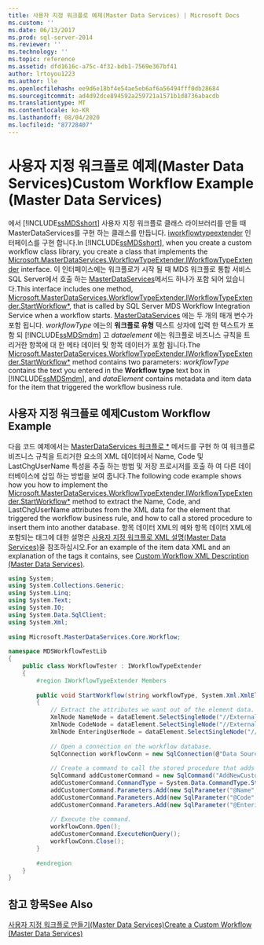 ```yaml
---
title: 사용자 지정 워크플로 예제(Master Data Services) | Microsoft Docs
ms.custom: ''
ms.date: 06/13/2017
ms.prod: sql-server-2014
ms.reviewer: ''
ms.technology: ''
ms.topic: reference
ms.assetid: dfd1616c-a75c-4f32-bdb1-7569e367bf41
author: lrtoyou1223
ms.author: lle
ms.openlocfilehash: ee9d6e18bf4e54ae5eb6af6a56494fff0db28684
ms.sourcegitcommit: ad4d92dce894592a259721a1571b1d8736abacdb
ms.translationtype: MT
ms.contentlocale: ko-KR
ms.lasthandoff: 08/04/2020
ms.locfileid: "87728407"
---
```

# <a name="custom-workflow-example-master-data-services"></a><span data-ttu-id="e9a5d-102">사용자 지정 워크플로 예제(Master Data Services)</span><span class="sxs-lookup"><span data-stu-id="e9a5d-102">Custom Workflow Example (Master Data Services)</span></span>
  <span data-ttu-id="e9a5d-103">에서 [!INCLUDE[ssMDSshort](../../includes/ssmdsshort-md.md)] 사용자 지정 워크플로 클래스 라이브러리를 만들 때 MasterDataServices를 구현 하는 클래스를 만듭니다. [iworkflowtypeextender](/previous-versions/sql/sql-server-2016/hh758785(v=sql.130)) 인터페이스를 구현 합니다.</span><span class="sxs-lookup"><span data-stu-id="e9a5d-103">In [!INCLUDE[ssMDSshort](../../includes/ssmdsshort-md.md)], when you create a custom workflow class library, you create a class that implements the [Microsoft.MasterDataServices.WorkflowTypeExtender.IWorkflowTypeExtender](/previous-versions/sql/sql-server-2016/hh758785(v=sql.130)) interface.</span></span> <span data-ttu-id="e9a5d-104">이 인터페이스에는 워크플로가 시작 될 때 MDS 워크플로 통합 서비스 SQL Server에서 호출 하는 [MasterDataServices](/previous-versions/sql/sql-server-2016/hh759009(v=sql.130))메서드 하나가 포함 되어 있습니다.</span><span class="sxs-lookup"><span data-stu-id="e9a5d-104">This interface includes one method, [Microsoft.MasterDataServices.WorkflowTypeExtender.IWorkflowTypeExtender.StartWorkflow\*](/previous-versions/sql/sql-server-2016/hh759009(v=sql.130)), that is called by SQL Server MDS Workflow Integration Service when a workflow starts.</span></span> <span data-ttu-id="e9a5d-105">[MasterDataServices](/previous-versions/sql/sql-server-2016/hh759009(v=sql.130)) 에는 두 개의 매개 변수가 포함 됩니다. *workflowType* 에는의 **워크플로 유형** 텍스트 상자에 입력 한 텍스트가 포함 되 [!INCLUDE[ssMDSmdm](../../includes/ssmdsmdm-md.md)] 고 *dataelement* 에는 워크플로 비즈니스 규칙을 트리거한 항목에 대 한 메타 데이터 및 항목 데이터가 포함 됩니다.</span><span class="sxs-lookup"><span data-stu-id="e9a5d-105">The [Microsoft.MasterDataServices.WorkflowTypeExtender.IWorkflowTypeExtender.StartWorkflow\*](/previous-versions/sql/sql-server-2016/hh759009(v=sql.130)) method contains two parameters: *workflowType* contains the text you entered in the **Workflow type** text box in [!INCLUDE[ssMDSmdm](../../includes/ssmdsmdm-md.md)], and *dataElement* contains metadata and item data for the item that triggered the workflow business rule.</span></span>  
  
## <a name="custom-workflow-example"></a><span data-ttu-id="e9a5d-106">사용자 지정 워크플로 예제</span><span class="sxs-lookup"><span data-stu-id="e9a5d-106">Custom Workflow Example</span></span>  
 <span data-ttu-id="e9a5d-107">다음 코드 예제에서는 [MasterDataServices 워크플로 \*](/previous-versions/sql/sql-server-2016/hh759009(v=sql.130)) 메서드를 구현 하 여 워크플로 비즈니스 규칙을 트리거한 요소의 XML 데이터에서 Name, Code 및 LastChgUserName 특성을 추출 하는 방법 및 저장 프로시저를 호출 하 여 다른 데이터베이스에 삽입 하는 방법을 보여 줍니다.</span><span class="sxs-lookup"><span data-stu-id="e9a5d-107">The following code example shows how you how to implement the [Microsoft.MasterDataServices.WorkflowTypeExtender.IWorkflowTypeExtender.StartWorkflow\*](/previous-versions/sql/sql-server-2016/hh759009(v=sql.130)) method to extract the Name, Code, and LastChgUserName attributes from the XML data for the element that triggered the workflow business rule, and how to call a stored procedure to insert them into another database.</span></span> <span data-ttu-id="e9a5d-108">항목 데이터 XML의 예와 항목 데이터 XML에 포함되는 태그에 대한 설명은 [사용자 지정 워크플로 XML 설명&#40;Master Data Services&#41;](create-a-custom-workflow-xml-description.md)을 참조하십시오.</span><span class="sxs-lookup"><span data-stu-id="e9a5d-108">For an example of the item data XML and an explanation of the tags it contains, see [Custom Workflow XML Description &#40;Master Data Services&#41;](create-a-custom-workflow-xml-description.md).</span></span>  
  
```csharp  
using System;  
using System.Collections.Generic;  
using System.Linq;  
using System.Text;  
using System.IO;  
using System.Data.SqlClient;  
using System.Xml;  
  
using Microsoft.MasterDataServices.Core.Workflow;  
  
namespace MDSWorkflowTestLib  
{  
    public class WorkflowTester : IWorkflowTypeExtender  
    {  
        #region IWorkflowTypeExtender Members  
  
        public void StartWorkflow(string workflowType, System.Xml.XmlElement dataElement)  
        {  
            // Extract the attributes we want out of the element data.  
            XmlNode NameNode = dataElement.SelectSingleNode("//ExternalAction/MemberData/Name");  
            XmlNode CodeNode = dataElement.SelectSingleNode("//ExternalAction/MemberData/Code");  
            XmlNode EnteringUserNode = dataElement.SelectSingleNode("//ExternalAction/MemberData/LastChgUserName");  
  
            // Open a connection on the workflow database.  
            SqlConnection workflowConn = new SqlConnection(@"Data Source=<Server instance>; Initial Catalog=WorkflowTest; Integrated Security=True");  
  
            // Create a command to call the stored procedure that adds a new user to the workflow database.  
            SqlCommand addCustomerCommand = new SqlCommand("AddNewCustomer", workflowConn);  
            addCustomerCommand.CommandType = System.Data.CommandType.StoredProcedure;  
            addCustomerCommand.Parameters.Add(new SqlParameter("@Name", NameNode.InnerText));  
            addCustomerCommand.Parameters.Add(new SqlParameter("@Code", CodeNode.InnerText));  
            addCustomerCommand.Parameters.Add(new SqlParameter("@EnteringUser", EnteringUserNode.InnerText));  
  
            // Execute the command.  
            workflowConn.Open();  
            addCustomerCommand.ExecuteNonQuery();  
            workflowConn.Close();  
        }  
  
        #endregion  
    }  
}  
```  
  
## <a name="see-also"></a><span data-ttu-id="e9a5d-109">참고 항목</span><span class="sxs-lookup"><span data-stu-id="e9a5d-109">See Also</span></span>  
 [<span data-ttu-id="e9a5d-110">사용자 지정 워크플로 만들기&#40;Master Data Services&#41;</span><span class="sxs-lookup"><span data-stu-id="e9a5d-110">Create a Custom Workflow &#40;Master Data Services&#41;</span></span>](create-a-custom-workflow-master-data-services.md)  
  
  
